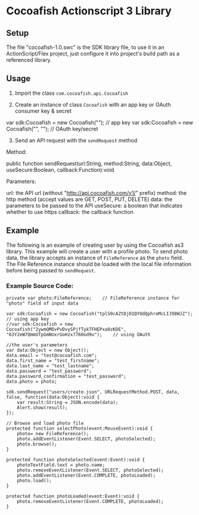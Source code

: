 # Cocoafish Actionscript 3 Library

## Setup

The file "cocoafish-1.0.swc" is the SDK library file, to use it in an ActionScript/Flex project, just configure it into project's build path as a referenced library.

## Usage

1. Import the class `com.cocoafish.api.Cocoafish`

2. Create an instance of class `Cocoafish` with an app key or OAuth consumer key & secret

var sdk:Cocoafish = new Cocoafish("<AppKey>"); // app key
var sdk:Cocoafish = new Cocoafish("<OAuth Key>", "<OAuth Secret>"); // OAuth key/secret

3. Send an API request with the `sendRequest` method

Method:

public function sendRequest(url:String, method:String, data:Object, useSecure:Boolean, callback:Function):void

Parameters:

url: the API url (without "http://api.cocoafish.com/v1/" prefix)
method: the http method (accept values are GET, POST, PUT, DELETE)
data: the parameters to be passed to the API
useSecure: a boolean that indicates whether to use https
callback: the callback function
	
## Example

The following is an example of creating user by using the Cocoafish as3 library. This example will create a user with a profile photo. To send photo data, the library accepts an instance of `FileReference` as the `photo` field. The File Reference instance should be loaded with the local file information before being passed to `sendRequest`.

### Example Source Code:

	private var photo:FileReference;	// FileReference instance for "photo" field of input data

	var sdk:Cocoafish = new Cocoafish("tplS0cAZtDjO1QYOdQphroMcLIJ98WJZ");	// using app key
	//var sdk:Cocoafish = new Cocoafish("2ywmQMDvPvDvySPjfTykTFHEPxa0zKDE", "63Y2eW7QmmUTpGmNUxrGoHzx7760od9u");	// using OAuth
	
	//the user's parameters
	var data:Object = new Object();
	data.email = "test@cocoafish.com";
	data.first_name = "test_firstname";
	data.last_name = "test_lastname";
	data.password = "test_password";
	data.password_confirmation = "test_password";
	data.photo = photo;
				
	sdk.sendRequest("users/create.json", URLRequestMethod.POST, data, false, function(data:Object):void {
		var result:String = JSON.encode(data);
		Alert.show(result);
	});
	
	// Browse and load photo file
	protected function selectPhoto(event:MouseEvent):void {
		photo= new FileReference();
		photo.addEventListener(Event.SELECT, photoSelected);
		photo.browse();
	}
			
	protected function photoSelected(event:Event):void {
		photoTextField.text = photo.name;
		photo.removeEventListener(Event.SELECT, photoSelected);
		photo.addEventListener(Event.COMPLETE, photoLoaded);
		photo.load();
	}
			
	protected function photoLoaded(event:Event):void {
		photo.removeEventListener(Event.COMPLETE, photoLoaded);
	}
